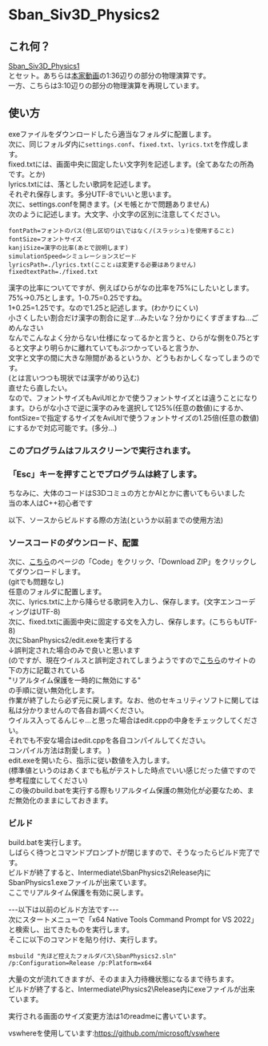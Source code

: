 # Sban_Siv3D_Physics2  
  
## これ何？  
[Sban_Siv3D_Physics1](https://github.com/0x-sinsu/Sban_Siv3D_Physics1)  
とセット。あちらは[本家動画](https://www.youtube.com/watch?v=7CUpc5K1li4)の1:36辺りの部分の物理演算です。  
一方、こちらは3:10辺りの部分の物理演算を再現しています。  
  
## 使い方  
exeファイルをダウンロードしたら適当なフォルダに配置します。  
次に、同じフォルダ内に`settings.conf`、`fixed.txt`、`lyrics.txt`を作成します。  
fixed.txtには、画面中央に固定したい文字列を記述します。(全てあなたの所為です。とか)  
lyrics.txtには、落としたい歌詞を記述します。  
それぞれ保存します。多分UTF-8でいいと思います。  
次に、settings.confを開きます。(メモ帳とかで問題ありません)  
次のように記述します。大文字、小文字の区別に注意してください。  
```
fontPath=フォントのパス(但し区切りは\ではなく/(スラッシュ)を使用すること)
fontSize=フォントサイズ
kanjiSize=漢字の比率(あとで説明します)
simulationSpeed=シミュレーションスピード
lyricsPath=./lyrics.txt(ここと↓は変更する必要はありません)
fixedtextPath=./fixed.txt
```
漢字の比率についてですが、例えばひらがなの比率を75%にしたいとします。  
75%→0.75とします。1-0.75=0.25ですね。  
1+0.25=1.25です。なので1.25と記述します。(わかりにくい)  
小さくしたい割合だけ漢字の割合に足す...みたいな？分かりにくすぎますね...ごめんなさい  
なんでこんなよく分からない仕様になってるかと言うと、ひらがな側を0.75とすると文字より明らかに離れていてもぶつかっていると言うか、  
文字と文字の間に大きな隙間があるというか、どうもおかしくなってしまうのです。  
(とは言いつつも現状では漢字がめり込む)  
直せたら直したい。  
なので、フォントサイズもAviUtlとかで使うフォントサイズとは違うことになります。ひらがな小さで逆に漢字のみを選択して125%(任意の数値)にするか、  
fontSize=で指定するサイズをAviUtlで使うフォントサイズの1.25倍(任意の数値)にするかで対応可能です。(多分...)  
### このプログラムはフルスクリーンで実行されます。  
### 「Esc」キーを押すことでプログラムは終了します。  
  
ちなみに、大体のコードはS3Dコミュの方とかAIとかに書いてもらいました  
当の本人はC++初心者です  

以下、ソースからビルドする際の方法(というか以前までの使用方法)  
### ソースコードのダウンロード、配置  
次に、[こちら](https://github.com/0x-sinsu/Sban_Siv3D_Physics1)のページの「Code」をクリック、「Download ZIP」をクリックしてダウンロードします。  
(gitでも問題なし)  
任意のフォルダに配置します。  
次に、lyrics.txtに上から降らせる歌詞を入力し、保存します。(文字エンコーディングはUTF-8)  
次に、fixed.txtに画面中央に固定する文を入力し、保存します。(こちらもUTF-8)  
次にSbanPhysics2/edit.exeを実行する  
↓誤判定された場合のみで良いと思います  
(のですが、現在ウイルスと誤判定されてしまうようですので[こちら](https://support.microsoft.com/ja-jp/windows/windows-%E3%82%BB%E3%82%AD%E3%83%A5%E3%83%AA%E3%83%86%E3%82%A3%E3%81%AB%E3%82%88%E3%82%8B%E4%BF%9D%E8%AD%B7%E3%82%92%E5%88%A9%E7%94%A8%E3%81%97%E3%81%BE%E3%81%99-2ae0363d-0ada-c064-8b56-6a39afb6a963)のサイトの下の方に記載されている  
"リアルタイム保護を一時的に無効にする"  
の手順に従い無効化します。  
作業が終了したら必ず元に戻します。なお、他のセキュリティソフトに関しては私は分かりませんので各自お調べください。  
ウイルス入ってるんじゃ...と思った場合はedit.cppの中身をチェックしてください。  
それでも不安な場合はedit.cppを各自コンパイルしてください。  
コンパイル方法は割愛します。  )  
edit.exeを開いたら、指示に従い数値を入力します。  
(標準値というのはあくまでも私がテストした時点でいい感じだった値ですので参考程度にしてください)  
この後のbuild.batを実行する際もリアルタイム保護の無効化が必要なため、まだ無効化のままにしておきます。  
  
### ビルド
build.batを実行します。  
しばらく待つとコマンドプロンプトが閉じますので、そうなったらビルド完了です。  
ビルドが終了すると、Intermediate\SbanPhysics2\Release内にSbanPhysics1.exeファイルが出来ています。  
ここでリアルタイム保護を有効に戻します。  
  
---以下は以前のビルド方法です---  
次にスタートメニューで「x64 Native Tools Command Prompt for VS 2022」と検索し、出てきたものを実行します。  
そこに以下のコマンドを貼り付け、実行します。  
```Batchfile
msbuild "先ほど控えたフォルダパス\SbanPhysics2.sln" /p:Configuration=Release /p:Platform=x64
```
大量の文が流れてきますが、そのまま入力待機状態になるまで待ちます。  
ビルドが終了すると、Intermediate\Physics2\Release内にexeファイルが出来ています。  
  
実行される画面のサイズ変更方法は1のreadmeに書いています。  

vswhereを使用しています:https://github.com/microsoft/vswhere
